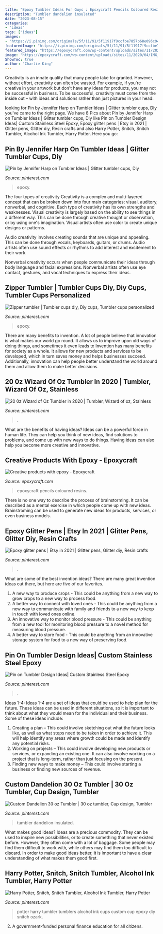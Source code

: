 ```yaml
---
title: "Epoxy Tumbler Ideas For Guys : Epoxycraft Pencils Coloured Resins"
description: "Tumbler dandelion insulated"
date: "2023-08-15"
categories:
- "ideas"
tags: ["ideas"]
images:
- "https://i.pinimg.com/originals/5f/11/91/5f11917f9ccfbe7857b68e096c94f61b.jpg"
featuredImage: "https://i.pinimg.com/originals/5f/11/91/5f11917f9ccfbe7857b68e096c94f61b.jpg"
featured_image: "https://epoxycraft.com/wp-content/uploads/sites/11/2020/04/IMG_1277.jpeg"
image: "https://epoxycraft.com/wp-content/uploads/sites/11/2020/04/IMG_1277.jpeg"
ShowToc: true
author: "Charlie King"
---
```



Creativity is an innate quality that many people take for granted. However, without effort, creativity can often be wasted. For example, if you're creative in your artwork but don't have any ideas for products, you may not be successful in business. To be successful, creativity must come from the inside out – with ideas and solutions rather than just pictures in your head.

	

		
looking for Pin by Jennifer Harp on Tumbler Ideas | Glitter tumbler cups, Diy you've came to the right page. We have 8 Pics about Pin by Jennifer Harp on Tumbler Ideas | Glitter tumbler cups, Diy like Pin on Tumbler Design Ideas| Custom Stainless Steel Epoxy, Epoxy glitter pens | Etsy in 2021 | Glitter pens, Glitter diy, Resin crafts and also Harry Potter, Snitch, Snitch Tumbler, Alcohol Ink Tumbler, Harry Potter. Here you go:
		
    
## Pin By Jennifer Harp On Tumbler Ideas | Glitter Tumbler Cups, Diy

<img loading=lazy src="https://i.pinimg.com/736x/9c/d3/4a/9cd34a363b276cb3cc53a6f43c522b09.jpg" onerror="this.onerror=null;this.src='https://tse3.mm.bing.net/th?id=OIP.kdeLsHOjBqvm-IyinlNqTwHaM8&amp;pid=15.1';" alt="Pin by Jennifer Harp on Tumbler Ideas | Glitter tumbler cups, Diy">

_Source: pinterest.com_

>epoxy. 

	

The four types of creativity
Creativity is a complex and multi-layered concept that can be broken down into four main categories: visual, auditory, nonverbal, and cognitive. Each type of creativity has its own strengths and weaknesses.
Visual creativity is largely based on the ability to see things in a different way. This can be done through creative thought or observation, or by using one's imagination. Visual artists often use color to create unique designs or patterns.

Audio creativity involves creating sounds that are unique and appealing. This can be done through vocals, keyboards, guitars, or drums. Audio artists often use sound effects or rhythms to add interest and excitement to their work.

Nonverbal creativity occurs when people communicate their ideas through body language and facial expressions. Nonverbal artists often use eye contact, gestures, and vocal techniques to express their ideas.

    
## Zipper Tumbler | Tumbler Cups Diy, Diy Cups, Tumbler Cups Personalized

<img loading=lazy src="https://i.pinimg.com/736x/68/ec/d6/68ecd602df2bd6ce493d545f3e94d1f1.jpg" onerror="this.onerror=null;this.src='https://tse3.mm.bing.net/th?id=OIP.-wP7WTANT50S7P90UMyw3QHaJ3&amp;pid=15.1';" alt="Zipper tumbler | Tumbler cups diy, Diy cups, Tumbler cups personalized">

_Source: pinterest.com_

>epoxy. 

	

There are many benefits to invention. A lot of people believe that innovation is what makes our world go round. It allows us to improve upon old ways of doing things, and sometimes it even leads to
Invention has many benefits for society as a whole. It allows for new products and services to be developed, which in turn saves money and helps businesses succeed. Additionally, innovation can help people better understand the world around them and allow them to make better decisions.

    
## 20 0z Wizard Of Oz Tumbler In 2020 | Tumbler, Wizard Of Oz, Stainless

<img loading=lazy src="https://i.pinimg.com/736x/85/ca/36/85ca36f79f21708e8be09696bce7f5aa.jpg" onerror="this.onerror=null;this.src='https://tse2.mm.bing.net/th?id=OIP.bdlMkHb2zkXGmKAYBIscFAHaNl&amp;pid=15.1';" alt="20 0z Wizard of Oz Tumbler in 2020 | Tumbler, Wizard of oz, Stainless">

_Source: pinterest.com_

>. 

	

What are the benefits of having ideas?
Ideas can be a powerful force in human life. They can help you think of new ideas, find solutions to problems, and come up with new ways to do things. Having ideas can also help you become more creative and innovative.

    
## Creative Products With Epoxy - Epoxycraft

<img loading=lazy src="https://epoxycraft.com/wp-content/uploads/sites/11/2020/04/IMG_1277.jpeg" onerror="this.onerror=null;this.src='https://tse2.mm.bing.net/th?id=OIP.sdO2mNsJNYZz-u3fT06HzAHaFj&amp;pid=15.1';" alt="Creative products with epoxy - Epoxycraft">

_Source: epoxycraft.com_

>epoxycraft pencils coloured resins. 

	

There is no one way to describe the process of brainstorming. It can be described as a mental exercise in which people come up with new ideas. Brainstroming can be used to generate new ideas for products, services, or even business models.

    
## Epoxy Glitter Pens | Etsy In 2021 | Glitter Pens, Glitter Diy, Resin Crafts

<img loading=lazy src="https://i.pinimg.com/originals/5f/11/91/5f11917f9ccfbe7857b68e096c94f61b.jpg" onerror="this.onerror=null;this.src='https://tse2.mm.bing.net/th?id=OIP.ldqEX7LXYopvOH-4Ws4BGgHaN0&amp;pid=15.1';" alt="Epoxy glitter pens | Etsy in 2021 | Glitter pens, Glitter diy, Resin crafts">

_Source: pinterest.com_

>. 

	

What are some of the best invention ideas?
There are many great invention ideas out there, but here are five of our favorites. 
1. A new way to produce crops - This could be anything from a new way to grow crops to a new way to process food. 
2. A better way to connect with loved ones - This could be anything from a new way to communicate with family and friends to a new way to keep in touch with loved ones online. 
3. An innovative way to monitor blood pressure - This could be anything from a new tool for monitoring blood pressure to a novel method for measuring blood pressure. 
4. A better way to store food - This could be anything from an innovative storage system for food to a new way of preserving food. 

    
## Pin On Tumbler Design Ideas| Custom Stainless Steel Epoxy

<img loading=lazy src="https://i.pinimg.com/736x/6a/1d/09/6a1d092890b1a583ae320ecfd00b2a34.jpg" onerror="this.onerror=null;this.src='https://tse4.mm.bing.net/th?id=OIP.u0dzvPn2-w-BoiJ4UMxoRAHaJ3&amp;pid=15.1';" alt="Pin on Tumbler Design Ideas| Custom Stainless Steel Epoxy">

_Source: pinterest.com_

>. 

	

Ideas 1-4:
Ideas 1-4 are a set of ideas that could be used to help plan for the future. These ideas can be used in different situations, so it is important to think about what they would mean for the individual and their business. Some of these ideas include:
1. Creating a plan – This could involve sketching out what the future looks like, as well as what steps need to be taken in order to achieve it. This will help identify any areas where growth could be made and identify any potential risks. 
2. Working on projects – This could involve developing new products or services, or expanding an existing one. It can also involve working on a project that is long-term, rather than just focusing on the present. 
3. Finding new ways to make money – This could involve starting a business or finding new sources of revenue.

    
## Custom Dandelion 30 Oz Tumbler | 30 Oz Tumbler, Cup Design, Tumbler

<img loading=lazy src="https://i.pinimg.com/originals/90/24/b8/9024b8b8d3b31b0c2561fc36fa0be50c.jpg" onerror="this.onerror=null;this.src='https://tse4.mm.bing.net/th?id=OIP.ylD07ATKsBuKtpfNisKuPwHaJ4&amp;pid=15.1';" alt="Custom Dandelion 30 oz Tumbler | 30 oz tumbler, Cup design, Tumbler">

_Source: pinterest.com_

>tumbler dandelion insulated. 

	

What makes good ideas?
Ideas are a precious commodity. They can be used to inspire new possibilities, or to create something that never existed before. However, they often come with a lot of baggage. Some people may find them difficult to work with, while others may find them too difficult to discard. In order to make good ideas better, it is important to have a clear understanding of what makes them good first.

    
## Harry Potter, Snitch, Snitch Tumbler, Alcohol Ink Tumbler, Harry Potter

<img loading=lazy src="https://i.pinimg.com/736x/d2/68/6a/d2686a04d1b0811d27fe8af9339fc85b.jpg" onerror="this.onerror=null;this.src='https://tse4.mm.bing.net/th?id=OIP.YRMepFSGpYW5EaQ-wgcbZAHaJ3&amp;pid=15.1';" alt="Harry Potter, Snitch, Snitch Tumbler, Alcohol Ink Tumbler, Harry Potter">

_Source: pinterest.com_

>potter harry tumbler tumblers alcohol ink cups custom cup epoxy diy snitch ozark. 

	

2. A government-funded personal finance education for all citizens.

